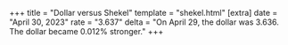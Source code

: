 +++
title = "Dollar versus Shekel"
template = "shekel.html"
[extra]
date = "April 30, 2023"
rate = "3.637"
delta = "On April 29, the dollar was 3.636. The dollar became 0.012% stronger."
+++
